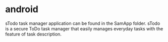 # android
sTodo task manager application can be found in the SamApp folder.
sTodo is a secure ToDo task manager that easily manages everyday tasks with the feature of task description.
